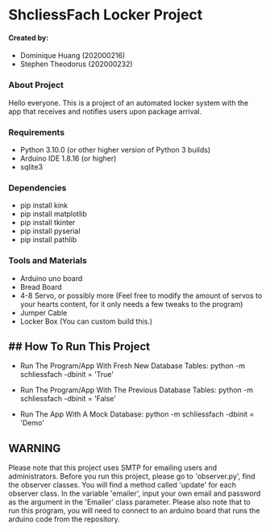 # ShcliessFach Locker Project

#### Created by:
* Dominique Huang (202000216)
* Stephen Theodorus (202000232)


### About Project
Hello everyone. This is a project of an automated locker system with the app that receives and notifies users upon package arrival.

### Requirements
* Python 3.10.0 (or other higher version of Python 3 builds)
* Arduino IDE 1.8.16 (or higher)
* sqlite3

### Dependencies 
* pip install kink
* pip install matplotlib
* pip install tkinter
* pip install pyserial
* pip install pathlib

### Tools and Materials
* Arduino uno board
* Bread Board 
* 4-8 Servo, or possibly more (Feel free to modify the amount of servos to your hearts content, for it only needs a few tweaks to the program)
* Jumper Cable
* Locker Box (You can custom build this.)

## ## How To Run This Project
* Run The Program/App With Fresh New Database Tables: python -m schliessfach -dbinit = 'True'

* Run The Program/App With The Previous Database Tables: python -m schliessfach -dbinit = 'False'

* Run The App With A Mock Database: python -m schliessfach -dbinit = 'Demo'

## WARNING
Please note that this project uses SMTP for emailing users and administrators. Before you run this project, please go to 'observer.py', find the observer classes. You will find a method called 'update' for each observer class. In the variable 'emailer', input your own email and password as the argument in the 'Emailer' class parameter. Please also note that to run this program, you will need to connect to an arduino board that runs the arduino code from the repository.
